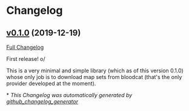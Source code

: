 # Changelog

## [v0.1.0](https://github.com/loarca/osu-map-dl/tree/v0.1.0) (2019-12-19)

[Full Changelog](https://github.com/loarca/osu-map-dl/compare/5d5cc15c6326921f5646be04c3e5be1fd5375fff...v0.1.0)

First release! o/

This is a very minimal and simple library (which as of this version 0.1.0) whose only job is to download map sets from bloodcat (that's the only provider developed at the moment).



\* *This Changelog was automatically generated by [github_changelog_generator](https://github.com/github-changelog-generator/github-changelog-generator)*
